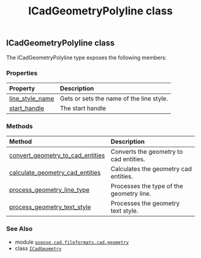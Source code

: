 ﻿---
title: ICadGeometryPolyline class
second_title: Aspose.CAD for Python via .NET API References
description: 
type: docs
weight: 20
url: /python-net/aspose.cad.fileformats.cad.geometry/icadgeometrypolyline/
is_root: false
---

## ICadGeometryPolyline class





The ICadGeometryPolyline type exposes the following members:

### Properties
| Property | Description |
| :- | :- |
| [line_style_name](/cad/python-net/aspose.cad.fileformats.cad.geometry/icadgeometrypolyline/line_style_name) | Gets or sets the name of the line style. |
| [start_handle](/cad/python-net/aspose.cad.fileformats.cad.geometry/icadgeometrypolyline/start_handle) | The start handle |


### Methods
| Method | Description |
| :- | :- |
| [convert_geometry_to_cad_entities](/cad/python-net/aspose.cad.fileformats.cad.geometry/icadgeometrypolyline/convert_geometry_to_cad_entities/#) | Converts the geometry to cad entities. |
| [calculate_geometry_cad_entities](/cad/python-net/aspose.cad.fileformats.cad.geometry/icadgeometrypolyline/calculate_geometry_cad_entities/#) | Calculates the geometry cad entities. |
| [process_geometry_line_type](/cad/python-net/aspose.cad.fileformats.cad.geometry/icadgeometrypolyline/process_geometry_line_type/#aspose.cad.fileformats.cad.CadLineTypesDictionary) | Processes the type of the geometry line. |
| [process_geometry_text_style](/cad/python-net/aspose.cad.fileformats.cad.geometry/icadgeometrypolyline/process_geometry_text_style/#aspose.cad.fileformats.cad.CadStylesList) | Processes the geometry text style. |



### See Also
* module [`aspose.cad.fileformats.cad.geometry`](..)
* class [`ICadGeometry`](/cad/python-net/aspose.cad.fileformats.cad.geometry/icadgeometry)
